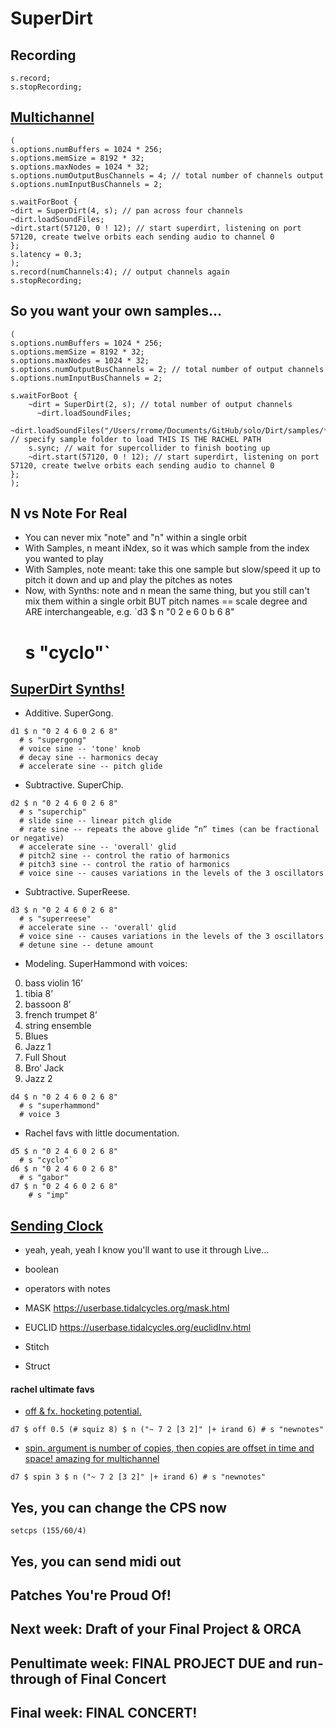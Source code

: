 # SuperDirt

## Recording
```SuperCollider
s.record;
s.stopRecording;
```

## [Multichannel](https://tidalcycles.org/docs/configuration/AudioConfig/audio_outputs/)
```SuperCollider
(
s.options.numBuffers = 1024 * 256;
s.options.memSize = 8192 * 32;
s.options.maxNodes = 1024 * 32;
s.options.numOutputBusChannels = 4; // total number of channels output
s.options.numInputBusChannels = 2;

s.waitForBoot {
~dirt = SuperDirt(4, s); // pan across four channels
~dirt.loadSoundFiles;
~dirt.start(57120, 0 ! 12); // start superdirt, listening on port 57120, create twelve orbits each sending audio to channel 0
};
s.latency = 0.3;
);
s.record(numChannels:4); // output channels again
s.stopRecording;
```

## So you want your own samples...
```SuperCollider
(
s.options.numBuffers = 1024 * 256;
s.options.memSize = 8192 * 32;
s.options.maxNodes = 1024 * 32;
s.options.numOutputBusChannels = 2; // total number of output channels
s.options.numInputBusChannels = 2;

s.waitForBoot {
    ~dirt = SuperDirt(2, s); // total number of output channels
	  ~dirt.loadSoundFiles;
    ~dirt.loadSoundFiles("/Users/rrome/Documents/GitHub/solo/Dirt/samples/**"); // specify sample folder to load THIS IS THE RACHEL PATH
    s.sync; // wait for supercollider to finish booting up
    ~dirt.start(57120, 0 ! 12); // start superdirt, listening on port 57120, create twelve orbits each sending audio to channel 0
};
);
```

## N vs Note For Real
- You can never mix "note" and "n" within a single orbit
- With Samples, n meant iNdex, so it was which sample from the index you wanted to play
- With Samples, note meant: take this one sample but slow/speed it up to pitch it down and up and play the pitches as notes
- Now, with Synths: note and n mean the same thing, but you still can't mix them within a single orbit BUT pitch names == scale degree and ARE interchangeable, e.g.
`d3 $ n "0 2 e 6 0 b 6 8"
  # s "cyclo"`

## [SuperDirt Synths!](https://tidalcycles.org/docs/reference/synthesizers)
- Additive. SuperGong.
```
d1 $ n "0 2 4 6 0 2 6 8"
  # s "supergong"
  # voice sine -- 'tone' knob
  # decay sine -- harmonics decay
  # accelerate sine -- pitch glide
```
- Subtractive. SuperChip.
```
d2 $ n "0 2 4 6 0 2 6 8"
  # s "superchip"
  # slide sine -- linear pitch glide
  # rate sine -- repeats the above glide “n” times (can be fractional or negative)
  # accelerate sine -- 'overall' glid
  # pitch2 sine -- control the ratio of harmonics
  # pitch3 sine -- control the ratio of harmonics
  # voice sine -- causes variations in the levels of the 3 oscillators
```
- Subtractive. SuperReese.
```
d3 $ n "0 2 4 6 0 2 6 8"
  # s "superreese"
  # accelerate sine -- 'overall' glid
  # voice sine -- causes variations in the levels of the 3 oscillators
  # detune sine -- detune amount
```
- Modeling. SuperHammond with voices:
0. bass violin 16’
1. tibia 8’
2. bassoon 8’
3. french trumpet 8’
4. string ensemble
5. Blues
6. Jazz 1
7. Full Shout
8. Bro’ Jack
9. Jazz 2
```
d4 $ n "0 2 4 6 0 2 6 8"
  # s "superhammond"
  # voice 3
```
- Rachel favs with little documentation.
```
d5 $ n "0 2 4 6 0 2 6 8"
  # s "cyclo"`
d6 $ n "0 2 4 6 0 2 6 8"
  # s "gabor"
d7 $ n "0 2 4 6 0 2 6 8"
    # s "imp"
```
## [Sending Clock](https://tidalcycles.org/docs/configuration/MIDIOSC/midi/#synchronising-midi-clock)
  - yeah, yeah, yeah I know you'll want to use it through Live...

  - boolean

  - operators with notes

  - MASK https://userbase.tidalcycles.org/mask.html

  - EUCLID https://userbase.tidalcycles.org/euclidInv.html

  - Stitch

  - Struct

  #### rachel ultimate favs
  - [off & fx. hocketing potential.](https://tidalcycles.org/docs/reference/time/#off)

  `d7 $ off 0.5 (# squiz 8) $ n ("~ 7 2 [3 2]" |+ irand 6) # s "newnotes"`

  - [spin. argument is number of copies, then copies are offset in time and space! amazing for multichannel](https://tidalcycles.org/docs/reference/time/#spin)

  `d7 $ spin 3 $ n ("~ 7 2 [3 2]" |+ irand 6) # s "newnotes"`

  ## Yes, you can change the CPS now

  `setcps (155/60/4)`

  ## Yes, you can send midi out

## Patches You're Proud Of!

## Next week: Draft of your Final Project & ORCA

## Penultimate week: FINAL PROJECT DUE and run-through of Final Concert

## Final week: FINAL CONCERT!

